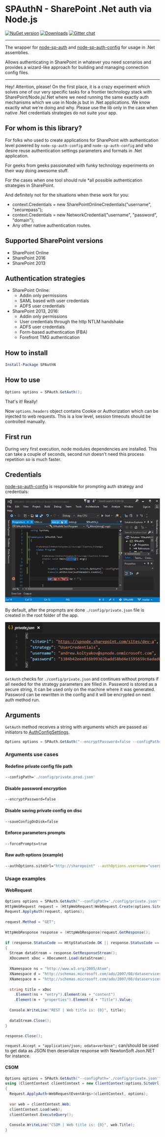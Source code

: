 # SPAuthN - SharePoint .Net auth via Node.js

[![NuGet version](https://img.shields.io/nuget/v/SPAuthN.svg)](https://www.nuget.org/packages/SPAuthN)
[![Downloads](https://img.shields.io/nuget/dt/SPAuthN.svg)](https://www.nuget.org/packages/SPAuthN)
[![Gitter chat](https://badges.gitter.im/gitterHQ/gitter.png)](https://gitter.im/sharepoint-node/Lobby)

---

The wrapper for [node-sp-auth](https://www.npmjs.com/package/node-sp-auth) and [node-sp-auth-config](https://www.npmjs.com/package/node-sp-auth-config) for usage in .Net assemblies.

Allows authenticating in SharePoint in whatever you need scenarios and provides a wizard-like approach for building and managing connection config files.

---

Hey! Attention, please! On the first place, it is a crazy experiment which solves one of our very specific tasks for a frontier technology stack with SharePoint/Node.js/.Net where we need running the same exactly auth mechanisms which we use in Node.js but in .Net applications. We know exactly what we're doing and why. Please use the lib only in the case when native .Net credentials strategies do not suite your app.

## For whom is this library?

For folks who used to create applications for SharePoint with authentication level powered by `node-sp-auth-config` and `node-sp-auth-config` and who desire reuse authentication settings parameters and formats in .Net application.

For geeks from geeks passionated with funky technology experiments on their way doing awesome stuff.

For the cases when one tool should rule *all possible authentication strategies in SharePoint.

And definitely not for the situations when these work for you:

- context.Credentials = new SharePointOnlineCredentials("username", "securepass");
- context.Credentials = new NetworkCredential("username", "password", "domain");
- Any other native authentication routes.

## Supported SharePoint versions

- SharePoint Online
- SharePoint 2016
- SharePoint 2013

## Authentication strategies

- SharePoint Online:
  - Addin only permissions
  - SAML based with user credentials
  - ADFS user credentials
- SharePoint 2013, 2016:
  - Addin only permissions
  - User credentials through the http NTLM handshake
  - ADFS user credentials
  - Form-based authentication (FBA)
  - Forefront TMG authentication

## How to install

```PowerShell
Install-Package SPAuthN
```

## How to use

```csharp
Options options = SPAuth.GetAuth();
```

That's it! Really!

Now `options.headers` object contains Cookie or Authorization which can be injected to web requests.
This is a low level, session timeouts should be controlled manually.

## First run

During very first execution, node modules dependencies are installed. This can take a couple of seconds, second run doesn't need this process repetition so is much faster.

## Credentials

[node-sp-auth-config](https://github.com/koltyakov/node-sp-auth-config) is responsible for prompting auth strategy and credentials:

![](./Assets/auth-wizard.gif)

By default, after the propmpts are done `./config/private.json` file is created in the root folder of the app.

![](./Assets/private-json.png)

`GetAuth` checks for `./config/private.json` and continues without prompts if all needed for the strategy parameters are filled in.
Password is stored as a secure string, it can be used only on the machine where it was generated. Password can be rewritten in the config and it will be encrypted on next auth method run.

## Arguments

`GetAuth` method receives a string with arguments which are passed as initiators to [AuthConfigSettings](https://github.com/koltyakov/node-sp-auth-config/blob/master/src/interfaces/index.ts#L35).

```csharp
Options options = SPAuth.GetAuth("--encryptPassword=false --configPath='./config/private.uat.json'");
```

### Arguments use cases

#### Redefine private config file path

```bash
--configPath='./config/private.prod.json'
```

#### Disable password encryption

```bash
--encryptPassword=false
```

#### Disable saving private config on disc

```bash
--saveConfigOnDisk=false
```

#### Enforce parameters prompts

```bash
--forcePrompts=true
```

#### Raw auth options (example)

```bash
--authOptions.siteUrl="http://sharepoint" --authOptions.username="user@contoso.com" --authOptions.password="p@ssw0rd" --saveConfigOnDisk=false
```

### Usage examples

#### WebRequest

```csharp
Options options = SPAuth.GetAuth("--configPath='./config/private.json'");
HttpWebRequest request = (HttpWebRequest)WebRequest.Create(options.SiteUrl + "/_api/web?$select=Title");
Request.ApplyAuth(request, options);

request.Method = "GET";

HttpWebResponse response = (HttpWebResponse)request.GetResponse();

if (response.StatusCode == HttpStatusCode.OK || response.StatusCode == HttpStatusCode.NoContent)
{
  Stream dataStream = response.GetResponseStream();
  XDocument xDoc = XDocument.Load(dataStream);

  XNamespace ns = "http://www.w3.org/2005/Atom";
  XNamespace d = "http://schemas.microsoft.com/ado/2007/08/dataservices";
  XNamespace m = "http://schemas.microsoft.com/ado/2007/08/dataservices/metadata";

  string title = xDoc
    .Element(ns + "entry").Element(ns + "content")
    .Element(m + "properties").Element(d + "Title").Value;

  Console.WriteLine("REST | Web title is: {0}", title);

  dataStream.Close();
}

response.Close();
```

`request.Accept = "application/json; odata=verbose";` can/should be used to get data as JSON then deserialize response with NewtonSoft Json.NET for instance.

#### CSOM

```csharp
Options options = SPAuth.GetAuth("--configPath='./config/private.json'");
using (ClientContext clientContext = new ClientContext(options.SiteUrl))
{
  Request.ApplyAuth<WebRequestEventArgs>(clientContext, options);

  var web = clientContext.Web;
  clientContext.Load(web);
  clientContext.ExecuteQuery();

  Console.WriteLine("CSOM | Web title is: {0}", web.Title);
}
```